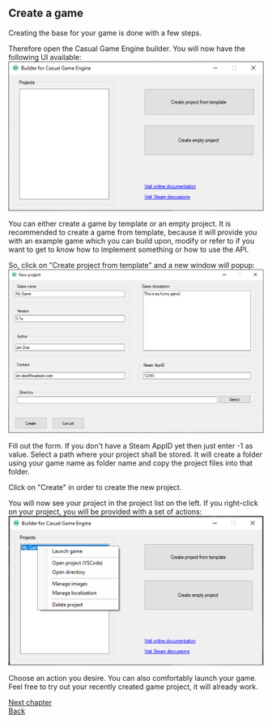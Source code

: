 ## Create a game

Creating the base for your game is done with a few steps.

Therefore open the Casual Game Engine builder. You will now have the following UI available:<br/>
<img src="gfx/builder_main.png"/>

You can either create a game by template or an empty project. It is recommended to create a game from
template, because it will provide you with an example game which you can build upon, modify or refer to
if you want to get to know how to implement something or how to use the API. 

So, click on "Create project from template" and a new window will popup:\
<img src="gfx/builder_new.png"/>

Fill out the form. If you don't have a Steam AppID yet then just enter -1 as value. 
Select a path where your project shall be stored. It will create a folder using your game name
as folder name and copy the project files into that folder.

Click on "Create" in order to create the new project.

You will now see your project in the project list on the left. If you right-click on your project,
you will be provided with a set of actions:
<img src="gfx/builder_actions.png">

Choose an action you desire. You can also comfortably launch your game. Feel free to try out your recently
created game project, it will already work.

[Next chapter](imagesetup.html)<br/>
[Back](index.html)
